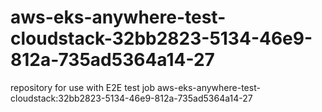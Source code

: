 # aws-eks-anywhere-test-cloudstack-32bb2823-5134-46e9-812a-735ad5364a14-27
repository for use with E2E test job aws-eks-anywhere-test-cloudstack:32bb2823-5134-46e9-812a-735ad5364a14-27
